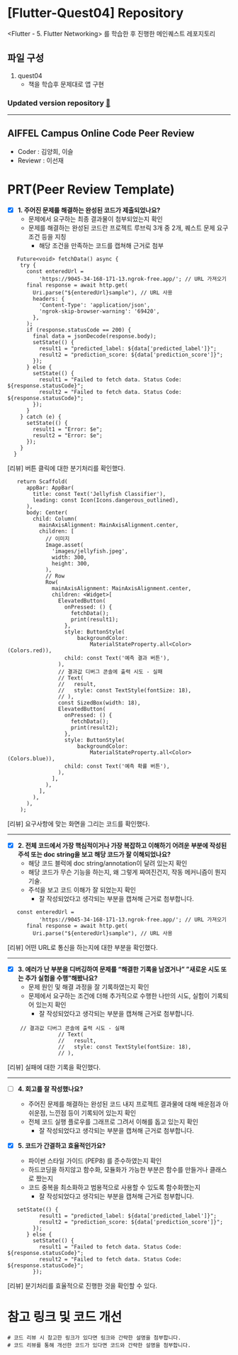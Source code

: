 # [Flutter-Quest04] Repository

<Flutter - 5. Flutter Networking> 를 학습한 후 진행한 메인퀘스트 레포지토리

## 파일 구성

1. quest04
   - 책을 학습후 문제대로 앱 구현


### Updated version repository [🔗](https://github.com/seulwithlove/aiffel_flutter_quest04)


---

## AIFFEL Campus Online Code Peer Review

- Coder : 김양희, 이슬
- Reviewr : 이선재


# PRT(Peer Review Template)
- [X]  **1. 주어진 문제를 해결하는 완성된 코드가 제출되었나요?**
    - 문제에서 요구하는 최종 결과물이 첨부되었는지 확인
    - 문제를 해결하는 완성된 코드란 프로젝트 루브릭 3개 중 2개, 
    퀘스트 문제 요구조건 등을 지칭
        - 해당 조건을 만족하는 코드를 캡쳐해 근거로 첨부
```
   Future<void> fetchData() async {
    try {
      const enteredUrl =
          'https://9045-34-168-171-13.ngrok-free.app/'; // URL 가져오기
      final response = await http.get(
        Uri.parse("${enteredUrl}sample"), // URL 사용
        headers: {
          'Content-Type': 'application/json',
          'ngrok-skip-browser-warning': '69420',
        },
      );
      if (response.statusCode == 200) {
        final data = jsonDecode(response.body);
        setState(() {
          result1 = "predicted_label: ${data['predicted_label']}";
          result2 = "prediction_score: ${data['prediction_score']}";
        });
      } else {
        setState(() {
          result1 = "Failed to fetch data. Status Code: ${response.statusCode}";
          result2 = "Failed to fetch data. Status Code: ${response.statusCode}";
        });
      }
    } catch (e) {
      setState(() {
        result1 = "Error: $e";
        result2 = "Error: $e";
      });
    }
  }
```
[리뷰] 버튼 클릭에 대한 분기처리를 확인했다.  

```
   return Scaffold(
      appBar: AppBar(
        title: const Text('Jellyfish Classifier'),
        leading: const Icon(Icons.dangerous_outlined),
      ),
      body: Center(
        child: Column(
          mainAxisAlignment: MainAxisAlignment.center,
          children: [
            // 이미지
            Image.asset(
              'images/jellyfish.jpeg',
              width: 300,
              height: 300,
            ),
            // Row
            Row(
              mainAxisAlignment: MainAxisAlignment.center,
              children: <Widget>[
                ElevatedButton(
                  onPressed: () {
                    fetchData();
                    print(result1);
                  },
                  style: ButtonStyle(
                      backgroundColor:
                          MaterialStateProperty.all<Color>(Colors.red)),
                  child: const Text('예측 결과 버튼'),
                ),
                // 결과값 디버그 콘솔에 출력 시도 - 실패
                // Text(
                //   result,
                //   style: const TextStyle(fontSize: 18),
                // ),
                const SizedBox(width: 18),
                ElevatedButton(
                  onPressed: () {
                    fetchData();
                    print(result2);
                  },
                  style: ButtonStyle(
                      backgroundColor:
                          MaterialStateProperty.all<Color>(Colors.blue)),
                  child: const Text('예측 확률 버튼'),
                ),
              ],
            ),
          ],
        ),
      ),
    );
```
[리뷰] 요구사항에 맞는 화면을 그리는 코드를 확인했다.  

---
    
- [X]  **2. 전체 코드에서 가장 핵심적이거나 가장 복잡하고 이해하기 어려운 부분에 작성된 
주석 또는 doc string을 보고 해당 코드가 잘 이해되었나요?**
    - 해당 코드 블럭에 doc string/annotation이 달려 있는지 확인
    - 해당 코드가 무슨 기능을 하는지, 왜 그렇게 짜여진건지, 작동 메커니즘이 뭔지 기술.
    - 주석을 보고 코드 이해가 잘 되었는지 확인
        - 잘 작성되었다고 생각되는 부분을 캡쳐해 근거로 첨부합니다.
```
   const enteredUrl =
          'https://9045-34-168-171-13.ngrok-free.app/'; // URL 가져오기
      final response = await http.get(
        Uri.parse("${enteredUrl}sample"), // URL 사용
```
[리뷰] 어떤 URL로 통신을 하는지에 대한 부분을 확인했다.  

---

        
- [X]  **3. 에러가 난 부분을 디버깅하여 문제를 “해결한 기록을 남겼거나” 
”새로운 시도 또는 추가 실험을 수행”해봤나요?**
    - 문제 원인 및 해결 과정을 잘 기록하였는지 확인
    - 문제에서 요구하는 조건에 더해 추가적으로 수행한 나만의 시도, 
    실험이 기록되어 있는지 확인
        - 잘 작성되었다고 생각되는 부분을 캡쳐해 근거로 첨부합니다.

```
    // 결과값 디버그 콘솔에 출력 시도 - 실패
                // Text(
                //   result,
                //   style: const TextStyle(fontSize: 18),
                // ),
```
[리뷰] 실패에 대한 기록을 확인했다.  

---

- [ ]  **4. 회고를 잘 작성했나요?**
    - 주어진 문제를 해결하는 완성된 코드 내지 프로젝트 결과물에 대해
    배운점과 아쉬운점, 느낀점 등이 기록되어 있는지 확인
    - 전체 코드 실행 플로우를 그래프로 그려서 이해를 돕고 있는지 확인
        - 잘 작성되었다고 생각되는 부분을 캡쳐해 근거로 첨부합니다.


        
- [X]  **5. 코드가 간결하고 효율적인가요?**
    - 파이썬 스타일 가이드 (PEP8) 를 준수하였는지 확인
    - 하드코딩을 하지않고 함수화, 모듈화가 가능한 부분은 함수를 만들거나 클래스로 짰는지
    - 코드 중복을 최소화하고 범용적으로 사용할 수 있도록 함수화했는지
        - 잘 작성되었다고 생각되는 부분을 캡쳐해 근거로 첨부합니다.
     
```
   setState(() {
          result1 = "predicted_label: ${data['predicted_label']}";
          result2 = "prediction_score: ${data['prediction_score']}";
        });
      } else {
        setState(() {
          result1 = "Failed to fetch data. Status Code: ${response.statusCode}";
          result2 = "Failed to fetch data. Status Code: ${response.statusCode}";
        });
```
[리뷰] 분기처리를 효율적으로 진행한 것을 확인할 수 있다.  






# 참고 링크 및 코드 개선
```
# 코드 리뷰 시 참고한 링크가 있다면 링크와 간략한 설명을 첨부합니다.
# 코드 리뷰를 통해 개선한 코드가 있다면 코드와 간략한 설명을 첨부합니다.
```
